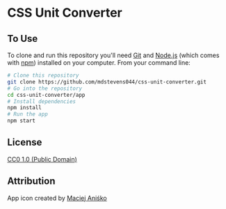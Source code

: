 # CSS Unit Converter

## To Use

To clone and run this repository you'll need [Git](https://git-scm.com) and [Node.js](https://nodejs.org/en/download/) (which comes with [npm](http://npmjs.com)) installed on your computer. From your command line:

```bash
# Clone this repository
git clone https://github.com/mdstevens044/css-unit-converter.git
# Go into the repository
cd css-unit-converter/app
# Install dependencies
npm install
# Run the app
npm start
```

## License

[CC0 1.0 (Public Domain)](LICENSE.md)

## Attribution
App icon created by [Maciej Aniśko](http://www.myiconfinder.com/icon/css3-html-blog-social-media-network-logo/15880)